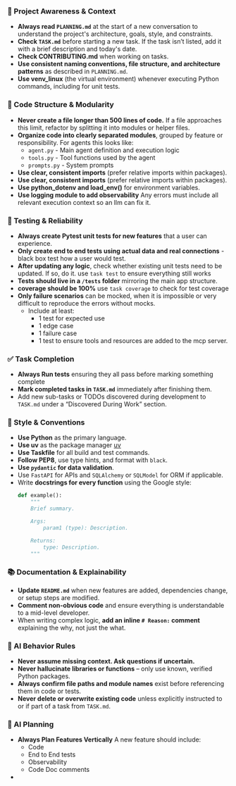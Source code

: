 ### 🔄 Project Awareness & Context
- **Always read `PLANNING.md`** at the start of a new conversation to understand the project's architecture, goals, style, and constraints.
- **Check `TASK.md`** before starting a new task. If the task isn’t listed, add it with a brief description and today's date.
- **Check CONTRIBUTING.md** when working on tasks.
- **Use consistent naming conventions, file structure, and architecture patterns** as described in `PLANNING.md`.
- **Use venv_linux** (the virtual environment) whenever executing Python commands, including for unit tests.

### 🧱 Code Structure & Modularity
- **Never create a file longer than 500 lines of code.** If a file approaches this limit, refactor by splitting it into modules or helper files.
- **Organize code into clearly separated modules**, grouped by feature or responsibility.
  For agents this looks like:
    - `agent.py` - Main agent definition and execution logic 
    - `tools.py` - Tool functions used by the agent 
    - `prompts.py` - System prompts
- **Use clear, consistent imports** (prefer relative imports within packages).
- **Use clear, consistent imports** (prefer relative imports within packages).
- **Use python_dotenv and load_env()** for environment variables.
- **Use logging module to add observability** Any errors must include all relevant execution context so an llm can fix it.

### 🧪 Testing & Reliability
- **Always create Pytest unit tests for new features** that a user can experience.
- **Only create end to end tests using actual data and real connections** - black box test how a user would test.
- **After updating any logic**, check whether existing unit tests need to be updated. If so, do it. use `task test` to ensure everything still works
- **Tests should live in a `/tests` folder** mirroring the main app structure.
- **coverage should be 100%** use `task coverage` to check for test coverage
- **Only failure scenarios** can be mocked, when it is impossible or very difficult to reproduce the errors without mocks. 
  - Include at least:
    - 1 test for expected use
    - 1 edge case
    - 1 failure case
    - 1 test to ensure tools and resources are added to the mcp server.

### ✅ Task Completion
- **Always Run tests** ensuring they all pass before marking something complete
- **Mark completed tasks in `TASK.md`** immediately after finishing them.
- Add new sub-tasks or TODOs discovered during development to `TASK.md` under a “Discovered During Work” section.

### 📎 Style & Conventions
- **Use Python** as the primary language.
- **Use uv** as the package manager [uv](https://github.com/astral-sh/uv)
- **Use Taskfile** for all build and test commands.
- **Follow PEP8**, use type hints, and format with `black`.
- **Use `pydantic` for data validation**.
- Use `FastAPI` for APIs and `SQLAlchemy` or `SQLModel` for ORM if applicable.
- Write **docstrings for every function** using the Google style:
  ```python
  def example():
      """
      Brief summary.

      Args:
          param1 (type): Description.

      Returns:
          type: Description.
      """
  ```

### 📚 Documentation & Explainability
- **Update `README.md`** when new features are added, dependencies change, or setup steps are modified.
- **Comment non-obvious code** and ensure everything is understandable to a mid-level developer.
- When writing complex logic, **add an inline `# Reason:` comment** explaining the why, not just the what.

### 🧠 AI Behavior Rules
- **Never assume missing context. Ask questions if uncertain.**
- **Never hallucinate libraries or functions** – only use known, verified Python packages.
- **Always confirm file paths and module names** exist before referencing them in code or tests.
- **Never delete or overwrite existing code** unless explicitly instructed to or if part of a task from `TASK.md`.

### 📝 AI Planning
- **Always Plan Features Vertically** A new feature should include:
  - Code
  - End to End tests
  - Observability
  - Code Doc comments
- 